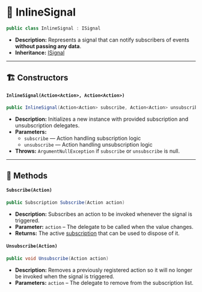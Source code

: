 # 🧩 InlineSignal

```csharp
public class InlineSignal : ISignal
```

- **Description:** Represents a signal that can notify subscribers of events <b>without passing any data</b>.
- **Inheritance:** [ISignal](ISignal.md)

---

## 🏗️ Constructors

#### `InlineSignal(Action<Action>, Action<Action>)`

```csharp
public InlineSignal(Action<Action> subscribe, Action<Action> unsubscribe)
```

- **Description:** Initializes a new instance with provided subscription and unsubscription delegates.
- **Parameters:**
    - `subscribe` — Action handling subscription logic
    - `unsubscribe` — Action handling unsubscription logic
- **Throws:** `ArgumentNullException` if `subscribe` or `unsubscribe` is null.

---

## 🏹 Methods

#### `Subscribe(Action)`

```csharp
public Subscription Subscribe(Action action)
```

- **Description:** Subscribes an action to be invoked whenever the signal is triggered.
- **Parameter:** `action` – The delegate to be called when the value changes.
- **Returns:** The active [subscription](Subscription.md) that can be used to dispose of it.

#### `Unsubscribe(Action)`

```csharp
public void Unsubscribe(Action action)
```

- **Description:** Removes a previously registered action so it will no longer be invoked when the signal is triggered.
- **Parameters:** `action` – The delegate to remove from the subscription list.
